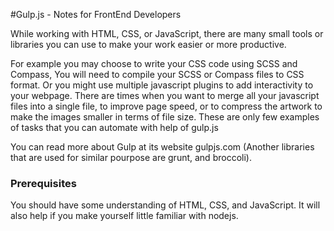 #Gulp.js - Notes for FrontEnd Developers

While working with HTML, CSS, or JavaScript, there are many small tools or libraries you can use to make your work easier or more productive.

For example you may choose to write your CSS code using SCSS and Compass, You will need to compile your SCSS or Compass files to CSS format. Or you might use multiple javascript plugins to add interactivity to your webpage. There are times when you want to merge all your javascript files into a single file, to improve page speed, or to compress the artwork to make the images smaller in terms of file size. These are only few examples of tasks that you can automate with help of gulp.js

You can read more about Gulp at its website gulpjs.com (Another libraries that are used for similar pourpose are grunt, and broccoli).

### Prerequisites

You should have some understanding of HTML, CSS, and JavaScript. It will also help if you make yourself little familiar with nodejs. 


